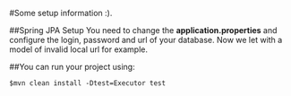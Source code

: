 #Some setup information :).

##Spring JPA Setup
You need to change the **application.properties** and configure the login, password and url of your database.
Now we let with a model of invalid local url for example.

##You can run your project using:
 ```
 $mvn clean install -Dtest=Executor test
 ```
  	


